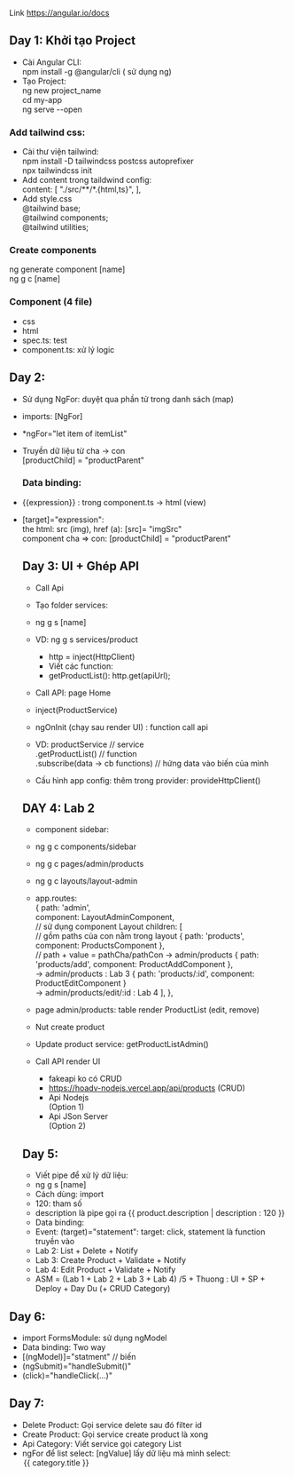 Link https://angular.io/docs

## Day 1: Khởi tạo Project

- Cài Angular CLI: <br>
  npm install -g @angular/cli ( sử dụng ng) <br>
- Tạo Project: <br>
  ng new project_name <br>
  cd my-app <br>
  ng serve --open <br>

### Add tailwind css:

- Cài thư viện tailwind: <br>
  npm install -D tailwindcss postcss autoprefixer <br>
  npx tailwindcss init <br>
- Add content trong taildwind config: <br>
  content: [
  "./src/**/*.{html,ts}",
  ], <br>
- Add style.css <br>
  @tailwind base; <br>
  @tailwind components; <br>
  @tailwind utilities; <br>

### Create components

ng generate component [name] <br>
ng g c [name] <br>

### Component (4 file)

- css <br>
- html <br>
- spec.ts: test <br>
- component.ts: xử lý logic <br>

## Day 2:

- Sử dụng NgFor: duyệt qua phần tử trong danh sách (map) <br>
- imports: [NgFor] <br>
- \*ngFor="let item of itemList" <br>
- Truyền dữ liệu từ cha -> con <br>
  [productChild] = "productParent" <br>
  ### Data binding: <br>
- {{expression}} : trong component.ts -> html (view) <br>
- [target]="expression": <br>
  the html: src (img), href (a): [src]= "imgSrc" <br>
  component cha => con: [productChild] = "productParent" <br>

  ## Day 3: UI + Ghép API

  - Call Api <br>
  - Tạo folder services: <br>
  - ng g s [name] <br>
  - VD: ng g s services/product <br>
    - http = inject(HttpClient) <br>
    - Viết các function: <br>
    - getProductList(): http.get(apiUrl); <br>
  - Call API: page Home <br>
  - inject(ProductService) <br>
  - ngOnInit (chạy sau render UI) : function call api <br>
  - VD: productService // service <br>
    .getProductList() // function <br>
    .subscribe(data -> cb functions) // hứng data vào biến của mình <br>

  - Cấu hình app config: thêm trong provider: provideHttpClient()

  ## DAY 4: Lab 2

  - component sidebar: <br>
  - ng g c components/sidebar <br>
  - ng g c pages/admin/products <br>
  - ng g c layouts/layout-admin <br>
  - app.routes: <br>
    {
    path: 'admin',<br>
    component: LayoutAdminComponent, <br> // sử dụng component Layout
    children: [ <br> // gồm paths của con nằm trong layout
    { path: 'products', component: ProductsComponent }, <br> // path + value = pathCha/pathCon -> admin/products
    { path: 'products/add', component: ProductAddComponent }, <br> -> admin/products : Lab 3
    { path: 'products/:id', component: ProductEditComponent } <br> -> admin/products/edit/:id : Lab 4
    ],
    }, <br>

  - page admin/products: table render ProductList (edit, remove) <br>
  - Nut create product <br>

  - Update product service: getProductListAdmin() <br>
  - Call API render UI <br>
    - fakeapi ko có CRUD <br>
    - https://hoadv-nodejs.vercel.app/api/products (CRUD) <br>
    - Api Nodejs <br> (Option 1)
    - Api JSon Server <br> (Option 2)

  ## Day 5:

  - Viết pipe để xử lý dữ liệu:
  - ng g s [name]
  - Cách dùng: import
  - 120: tham số
  - description là pipe gọi ra
    {{ product.description | description : 120 }}
  - Data binding:
  - Event: (target)="statement": target: click, statement là function truyền vào
  - Lab 2: List + Delete + Notify
  - Lab 3: Create Product + Validate + Notify
  - Lab 4: Edit Product + Validate + Notify
  - ASM = (Lab 1 + Lab 2 + Lab 3 + Lab 4) /5 + Thuong : UI + SP + Deploy + Day Du (+ CRUD Category)

## Day 6:

- import FormsModule: sử dụng ngModel
- Data binding: Two way
- [(ngModel)]="statment" // biến
- (ngSubmit)="handleSubmit()"
- (click)="handleClick(...)"

## Day 7:

- Delete Product: Gọi service delete sau đó filter id
- Create Product: Gọi service create product là xong
- Api Category: Viết service gọi category List
- ngFor để list select: [ngValue] lấy dữ liệu mà mình select:
  <option
  \*ngFor="let category of categoryList"
  [ngValue]="category.\_id">
  {{ category.title }}
  </option>
